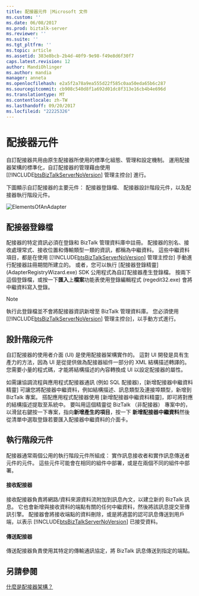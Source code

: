 ```yaml
---
title: 配接器元件 |Microsoft 文件
ms.custom: ''
ms.date: 06/08/2017
ms.prod: biztalk-server
ms.reviewer: ''
ms.suite: ''
ms.tgt_pltfrm: ''
ms.topic: article
ms.assetid: 383e8bcb-2b4d-40f9-9e98-f49e8d6f30f7
caps.latest.revision: 12
author: MandiOhlinger
ms.author: mandia
manager: anneta
ms.openlocfilehash: e2a5f2a78a9ea555d22f585c0aa50eda65b6c287
ms.sourcegitcommit: cb908c540d8f1a692d01dc8f313e16cb4b4e696d
ms.translationtype: MT
ms.contentlocale: zh-TW
ms.lasthandoff: 09/20/2017
ms.locfileid: "22225326"
---
```

# <a name="adapter-components"></a>配接器元件
自訂配接器共用由原生配接器所使用的標準化組態、管理和設定機制。 運用配接器架構的標準化，自訂配接器的管理藉由使用 [[!INCLUDE[btsBizTalkServerNoVersion](../includes/btsbiztalkservernoversion-md.md)] 管理主控台] 進行。  
  
 下圖顯示自訂配接器的主要元件： 配接器登錄檔、 配接器設計階段元件，以及配接器執行階段元件。  
  
 ![](../core/media/elementsofanadapter.gif "ElementsOfAnAdapter")  
  
## <a name="adapter-registry-file"></a>配接器登錄檔  
 配接器的特定資訊必須在登錄和 BizTalk 管理資料庫中註冊。 配接器的別名、接收處理常式、接收位置和傳輸類型一類的資訊，都稱為中繼資料。 這些中繼資料項目，都是在使用 [[!INCLUDE[btsBizTalkServerNoVersion](../includes/btsbiztalkservernoversion-md.md)] 管理主控台] 手動進行配接器註冊期間所建立的。 或者，您可以執行 [配接器登錄精靈] (AdapterRegistryWizard.exe) SDK 公用程式為自訂配接器產生登錄檔。 按兩下這個登錄檔，或按一下**匯入**上**檔案**功能表使用登錄編輯程式 (regedit32.exe) 會將中繼資料寫入登錄。  
  
> [!NOTE]
>  執行此登錄檔並不會將配接器資訊新增至 BizTalk 管理資料庫。 您必須使用 [[!INCLUDE[btsBizTalkServerNoVersion](../includes/btsbiztalkservernoversion-md.md)] 管理主控台]，以手動方式進行。  
  
## <a name="design-time-component"></a>設計階段元件  
 自訂配接器的使用者介面 (UI) 是使用配接器架構實作的。 這對 UI 開發是具有生產力的方法，因為 UI 是從提供做為配接器組件一部分的 XML 結構描述轉譯的。 您需要小量的程式碼，才能將結構描述的內容轉換成 UI 以設定配接器的屬性。  
  
 如需讓協調流程與應用程式配接器通訊 (例如 SQL 配接器)，[新增配接器中繼資料精靈] 可讓您將配接器中繼資料，例如結構描述、訊息類型及連接埠類型，新增到 BizTalk 專案。 搭配應用程式配接器使用 [新增配接器中繼資料精靈]，即可將對應的結構描述提取至系統中。 要叫用這個精靈從 BizTalk （非配接器） 專案中的，以滑鼠右鍵按一下專案，指向**新增產生的項目**，按一下 **新增配接器中繼資料**然後從清單中選取登錄若要匯入配接器中繼資料的介面卡。  
  
## <a name="run-time-component"></a>執行階段元件  
 配接器通常兩個公用的執行階段元件所組成： 實作訊息接收者和實作訊息傳送者元件的元件。 這些元件可能會在相同的組件中部署，或是在兩個不同的組件中部署。  
  
#### <a name="receive-adapter"></a>接收配接器  
 接收配接器負責將網路/資料來源資料流附加到訊息內文，以建立新的 BizTalk 訊息。 它也會新增與接收資料的端點有關的任何中繼資料，然後將該訊息提交至傳訊引擎。 配接器會將接收端點的資料刪除，或是將適當的認可訊息傳送到用戶端，以表示 [!INCLUDE[btsBizTalkServerNoVersion](../includes/btsbiztalkservernoversion-md.md)] 已接受資料。  
  
#### <a name="send-adapter"></a>傳送配接器  
 傳送配接器負責使用其特定的傳輸通訊協定，將 BizTalk 訊息傳送到指定的端點。  
  
## <a name="see-also"></a>另請參閱  
 [什麼是配接器架構？](../core/what-is-the-adapter-framework.md)